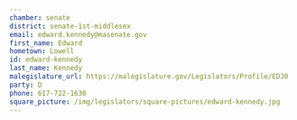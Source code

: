 ```yaml
---
chamber: senate
district: senate-1st-middlesex
email: edward.kennedy@masenate.gov
first_name: Edward
hometown: Lowell
id: edward-kennedy
last_name: Kennedy
malegislature_url: https://malegislature.gov/Legislators/Profile/EDJ0
party: D
phone: 617-722-1630
square_picture: /img/legislators/square-pictures/edward-kennedy.jpg
---
```

